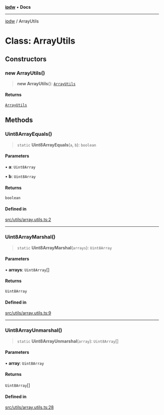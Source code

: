 [**ipdw**](../README.md) • **Docs**

***

[ipdw](../globals.md) / ArrayUtils

# Class: ArrayUtils

## Constructors

### new ArrayUtils()

> **new ArrayUtils**(): [`ArrayUtils`](ArrayUtils.md)

#### Returns

[`ArrayUtils`](ArrayUtils.md)

## Methods

### Uint8ArrayEquals()

> `static` **Uint8ArrayEquals**(`a`, `b`): `boolean`

#### Parameters

• **a**: `Uint8Array`

• **b**: `Uint8Array`

#### Returns

`boolean`

#### Defined in

[src/utils/array.utils.ts:2](https://github.com/humandataincome/ipdw/blob/cffd44f47ee394d38eaa57c50e77342565775d5e/src/utils/array.utils.ts#L2)

***

### Uint8ArrayMarshal()

> `static` **Uint8ArrayMarshal**(`arrays`): `Uint8Array`

#### Parameters

• **arrays**: `Uint8Array`[]

#### Returns

`Uint8Array`

#### Defined in

[src/utils/array.utils.ts:9](https://github.com/humandataincome/ipdw/blob/cffd44f47ee394d38eaa57c50e77342565775d5e/src/utils/array.utils.ts#L9)

***

### Uint8ArrayUnmarshal()

> `static` **Uint8ArrayUnmarshal**(`array`): `Uint8Array`[]

#### Parameters

• **array**: `Uint8Array`

#### Returns

`Uint8Array`[]

#### Defined in

[src/utils/array.utils.ts:28](https://github.com/humandataincome/ipdw/blob/cffd44f47ee394d38eaa57c50e77342565775d5e/src/utils/array.utils.ts#L28)
